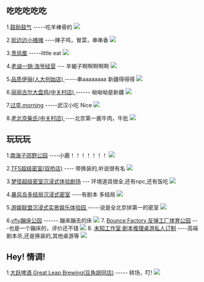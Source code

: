 ## **吃吃吃吃吃**

1.[鼓励鼓气](http://www.dianping.com/shop/)  -----吃羊棒骨的
![](https://qcloud.dpfile.com/pc/gzk39Hlo9ItZ97iCrAAhwCMjOF0KnC764yOn4VHOV-yROBY0eCgHe76uXOER_2DPjoJrvItByyS4HHaWdXyO_I7F0UeCRQYMHlogzbt7GHgNNiIYVnHvzugZCuBITtvjski7YaLlHpkrQUr5euoQrg.jpg)

2.[街边边小摊摊](http://www.dianping.com/shop/131633313)  ----辣子鸡，冒菜，串串香
![](https://qcloud.dpfile.com/pc/w_tFL20phbV95Kls0aWLaVwSDHoDDgMlYMNHEEcJ0rIBOc_zvaGuQwoWZTKPYxvz0scohmss9LtJWg-k-u7I4UHdS9p3h7-h2wfpsWVfxX8nY08TQIxe-DkxF3-YDtNHvJLBPMnbGaim65JmQfWVIQ.jpg)

3.[贵凤凰](http://www.dianping.com/shop/130752603)   -----little eat
![](https://qcloud.dpfile.com/pc/WV9dIgxOX9uhyKUNyT92fojbnScJ4CTGDrJ9lxj_XhY0nuLNxwbEnwTyO_EkKH3w0scohmss9LtJWg-k-u7I4UHdS9p3h7-h2wfpsWVfxX8nY08TQIxe-DkxF3-YDtNHvJLBPMnbGaim65JmQfWVIQ.jpg)

4.[老诚一锅·浩爷经营](http://www.dianping.com/shop/22006893)  --- 羊蝎子啊啊啊啊啊
![](https://qcloud.dpfile.com/pc/Rd7kwF8zWA5ymh6EWRAHH2B7PpWALPXj33UXMxxPx-BKoLK0EUv3isUhT-W-zYzZjoJrvItByyS4HHaWdXyO_I7F0UeCRQYMHlogzbt7GHgNNiIYVnHvzugZCuBITtvjski7YaLlHpkrQUr5euoQrg.jpg)

5.[品质伊骊(人大创始店)
](http://www.dianping.com/shop/582528)  -----串aaaaaaaa  新疆得得得
![](https://qcloud.dpfile.com/pc/wcfUxetxx124VAlWA3EXNawMnd4t1f4FWOISWtCg7Re-6zXt4WIIgT93Hq3sVh9P0scohmss9LtJWg-k-u7I4UHdS9p3h7-h2wfpsWVfxX8nY08TQIxe-DkxF3-YDtNHvJLBPMnbGaim65JmQfWVIQ.jpg)

6.[丽丽古尔大盘鸡(中关村店)
](http://www.dianping.com/shop/97676588)   ------  呦呦呦是新疆
![](https://qcloud.dpfile.com/pc/pGI86y8pHTuNVsWc26SiLqBvy5kCkJymGyixShJFv4zjnpEiRya4ElbQ49QbUlY30scohmss9LtJWg-k-u7I4UHdS9p3h7-h2wfpsWVfxX8nY08TQIxe-DkxF3-YDtNHvJLBPMnbGaim65JmQfWVIQ.jpg)

7.[过早.morning](http://www.dianping.com/shop/65313814) -----武汉小吃 Nice
![](https://qcloud.dpfile.com/pc/PchR-f3E2inuA_TZINEoUAoEkf6pq1wPOrAZo9ODVQR3FBJMSLaCv8bY782i7uhfjoJrvItByyS4HHaWdXyO_I7F0UeCRQYMHlogzbt7GHgNNiIYVnHvzugZCuBITtvjski7YaLlHpkrQUr5euoQrg.jpg)

8.[老北京柴氏(中关村店)
](https://www.dianping.com/shop/130509634)   ----北京第一酱牛肉，牛批
![](https://qcloud.dpfile.com/pc/oJ_rQ0kzfVsHhk6ycnmL6MgqRX5MILDZbGlK37uiuom0CPzCFYlW7l66nI5F3lvF0scohmss9LtJWg-k-u7I4UHdS9p3h7-h2wfpsWVfxX8nY08TQIxe-DkxF3-YDtNHvJLBPMnbGaim65JmQfWVIQ.jpg)



## 玩玩玩

1.[南海子郊野公园](http://www.dianping.com/shop/4286279)  ----小鹿！！！！！！！
![](https://qcloud.dpfile.com/pc/L5YaGmPwm4Gl06wQaz-EWn2ZVUYV061MXAYHqrrz47WWTqzeJilPSRAbL6Zqa-DvjoJrvItByyS4HHaWdXyO_I7F0UeCRQYMHlogzbt7GHgNNiIYVnHvzugZCuBITtvjski7YaLlHpkrQUr5euoQrg.jpg)

2.[TFS超级密室(双桥店)](http://www.dianping.com/shop/24359021)
----   带换装的,听说很有名
![](https://qcloud.dpfile.com/pc/Rgv38FOq-0ThnjP25_uVBT8LQwp1gaDQI83RviPnvzDA2133JmxyoJVxRUYtLPhXjoJrvItByyS4HHaWdXyO_I7F0UeCRQYMHlogzbt7GHgNNiIYVnHvzugZCuBITtvjski7YaLlHpkrQUr5euoQrg.jpg)

3.[梦径超级密室沉浸式体验剧场](http://www.dianping.com/shop/92479125)
--- 环境道具很全,还有npc,还有饭吃
![](https://qcloud.dpfile.com/pc/Vuu6kIR7RS2sIvGGwU7fD5EV838CozzGEeCPwfBMjkLGwydVKpxzam45BMGettzK0scohmss9LtJWg-k-u7I4UHdS9p3h7-h2wfpsWVfxX8nY08TQIxe-DkxF3-YDtNHvJLBPMnbGaim65JmQfWVIQ.jpg)

4.[暴风岛多结局沉浸式密室](http://www.dianping.com/shop/78972871) ----有剧本 多结局
![](https://qcloud.dpfile.com/pc/xnNJdplBV9IpyS_6dNpm_TO2LMybTEnPc-ulXZ_RS64lBq9puvyWwN7oukWr8wwxjoJrvItByyS4HHaWdXyO_I7F0UeCRQYMHlogzbt7GHgNNiIYVnHvzugZCuBITtvjski7YaLlHpkrQUr5euoQrg.jpg)

5.[游娱联盟沉浸式实景娱乐体验园
](http://www.dianping.com/shop/77231003) -----说是全北京排第一的密室
![](https://qcloud.dpfile.com/pc/goA8GPjOTyBx7DAcPFKu8bO_J139jdeufaZKrRcVzlELPJtbh_j3JRHoujrHxBzGjoJrvItByyS4HHaWdXyO_I7F0UeCRQYMHlogzbt7GHgNNiIYVnHvzugZCuBITtvjski7YaLlHpkrQUr5euoQrg.jpg)

6.[vfly蹦床公园](http://www.dianping.com/shop/92701495) ------ 蹦来蹦去的床
![](https://qcloud.dpfile.com/pc/p-pb0Eoeb0CwGakWy2c2bbdzps_4ElYJkRIz1SyDm8d9k5k9Y2rCSp9AelO8H-zo0scohmss9LtJWg-k-u7I4UHdS9p3h7-h2wfpsWVfxX8nY08TQIxe-DkxF3-YDtNHvJLBPMnbGaim65JmQfWVIQ.jpg)
7. [Bounce Factory 反弹工厂体育公园](http://www.dianping.com/shop/126573415) ---也是一个蹦床的，评价还不错
![](https://qcloud.dpfile.com/pc/02U8GaGm-U4aBYE6onNqe73IQ47qs7N059JFmzmalPzLPB9uBIPGcdWwpZpZIbkYjoJrvItByyS4HHaWdXyO_I7F0UeCRQYMHlogzbt7GHgNNiIYVnHvzugZCuBITtvjski7YaLlHpkrQUr5euoQrg.jpg)
8. [未知工作室·剧本推理桌游私人订制](http://www.dianping.com/shop/132926591) ----高端剧本杀,还是换装的,其他桌游等
![](https://qcloud.dpfile.com/pc/W-xP-fVOuj8hZ2tisoqDLLkQ9XbwknshoPGfSAuQ2aPIHJCLKeCD4EAWIeduQM0r0scohmss9LtJWg-k-u7I4UHdS9p3h7-h2wfpsWVfxX8nY08TQIxe-DkxF3-YDtNHvJLBPMnbGaim65JmQfWVIQ.jpg)

## Hey! 情调!

1.[大跃啤酒 Great Leap Brewing(豆角胡同店)](http://www.dianping.com/shop/4685626)   ----- 转场，叮!
![](https://qcloud.dpfile.com/pc/kpQdqcvVoZBo2yUkEaqtZe8BWBP8FMCPafUC26dhHb1Lo9x5UsuOIi-hAcqWSUqG0scohmss9LtJWg-k-u7I4UHdS9p3h7-h2wfpsWVfxX8nY08TQIxe-DkxF3-YDtNHvJLBPMnbGaim65JmQfWVIQ.jpg)





